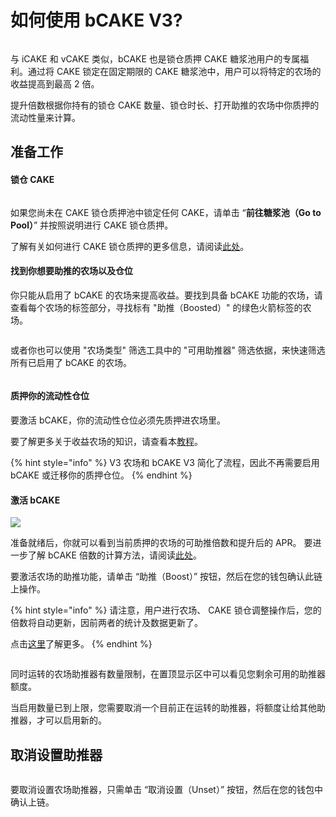 # 如何使用 bCAKE V3?

<figure><img src="../../../.gitbook/assets/how-to-use-bCAKE.png" alt=""><figcaption></figcaption></figure>

与 iCAKE 和 vCAKE 类似，bCAKE 也是锁仓质押 CAKE 糖浆池用户的专属福利。通过将 CAKE 锁定在固定期限的 CAKE 糖浆池中，用户可以将特定的农场的收益提高到最高 2 倍。

提升倍数根据你持有的锁仓 CAKE 数量、锁仓时长、打开助推的农场中你质押的流动性量来计算。

## 准备工作

#### 锁仓 CAKE

<div align="left">

<figure><img src="../../../.gitbook/assets/农场助推器 (1).png" alt=""><figcaption></figcaption></figure>

</div>

如果您尚未在 CAKE 锁仓质押池中锁定任何 CAKE，请单击 “**前往糖浆池（Go to Pool）**” 并按照说明进行 CAKE 锁仓质押。

了解有关如何进行 CAKE 锁仓质押的更多信息，请阅读[此处](../../../products/syrup-pools/cake-tang-jiang-chi/ru-he-shi-yong-suo-cang-zhi-ya-tang-jiang-chi.md)。

#### 找到你想要助推的农场以及仓位

你只能从启用了 bCAKE 的农场来提高收益。要找到具备 bCAKE 功能的农场，请查看每个农场的标签部分，寻找标有 "助推（Boosted）" 的绿色火箭标签的农场。

<div align="left">

<figure><img src="../../../.gitbook/assets/bcakev3.png" alt=""><figcaption></figcaption></figure>

</div>

或者你也可以使用 "农场类型" 筛选工具中的 "可用助推器" 筛选依据，来快速筛选所有已启用了 bCAKE 的农场。

<div align="left">

<figure><img src="../../../.gitbook/assets/bcakev3 1.png" alt=""><figcaption></figcaption></figure>

</div>

#### 质押你的流动性仓位&#x20;

要激活 bCAKE，你的流动性仓位必须先质押进农场里。&#x20;

要了解更多关于收益农场的知识，请查看本[教程](../../../products/yield-farming/ru-he-shi-yong-nong-chang.md)。

{% hint style="info" %}
V3 农场和 bCAKE V3 简化了流程，因此不再需要启用 bCAKE 或迁移你的质押仓位。
{% endhint %}

#### 激活 bCAKE

![](<../../../.gitbook/assets/image (18).png>)

准备就绪后，你就可以看到当前质押的农场的可助推倍数和提升后的 APR。 要进一步了解 bCAKE 倍数的计算方法，请阅读[此处](../../../products/yield-farming/bcake/chang-jian-wen-ti-jie-da.md)。&#x20;

要激活农场的助推功能，请单击 “助推（Boost）” 按钮，然后在您的钱包确认此链上操作。

{% hint style="info" %}
请注意，用户进行农场、 CAKE 锁仓调整操作后，您的倍数将自动更新，因前两者的统计及数据更新了。

点击[这里](../../../products/yield-farming/bcake/chang-jian-wen-ti-jie-da.md)了解更多。
{% endhint %}

<div align="left">

<figure><img src="../../../.gitbook/assets/bCAKE-farm-number-limit.png" alt=""><figcaption></figcaption></figure>

</div>

同时运转的农场助推器有数量限制，在置顶显示区中可以看见您剩余可用的助推器额度。

当启用数量已到上限，您需要取消一个目前正在运转的助推器，将额度让给其他助推器，才可以启用新的。

## 取消设置助推器

<img src="../../../.gitbook/assets/image (1) (2).png" alt="" data-size="original">

要取消设置农场助推器，只需单击 “取消设置（Unset）” 按钮，然后在您的钱包中确认上链。&#x20;
